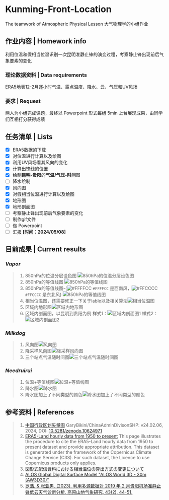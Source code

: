 # Kunming-Front-Location
The teamwork of Atmospheric Physical Lesson
大气物理学的小组作业

## 作业内容 | Homework info
利用位温和假相当位温识别一次昆明准静止锋的演变过程，考察静止锋出现前后气象要素的变化

### 理论数据资料 | Data requirements
ERA5地表12-2月逐小时气温、露点温度、降水、云、气压和UV风场

### 要求 | Request
两人为小组完成课题，最终以 Powerpoint 形式每组 5min 上台展现成果，由同学们互相打分获得成绩

## 任务清单 | Lists
- [x] ERA5数据的下载
- [x] 对位温进行计算以及绘图
- [x] 利用UV风场看其风向的变化
- [x] ~~计算出锋线的位置~~
- [x] 绘制**昆明-贵阳**的**气温/气压-时间**图
- [ ] 降水绘制
- [x] 风向图
- [x] 对假相当位温进行计算以及绘图
- [x] 地形图
- [x] 地形剖面图
- [ ] 考察静止锋出现前后气象要素的变化
- [ ] 制作gif文件
- [ ] 做 Powerpoint
- [ ] 汇报 **[时间：2024/05/08]**

## 目前成果 | Current results
### *Vapor*
>1. 850hPa的位温分层设色图
![850hPa的位温分层设色图](Project/img/Figure_2.png)
>2. 850hPa的等值线图
![850hPa的等值线图](Project/img/Figure_1.png)
>3. 850hPa的等值线图-(![#FFFFCC](https://placehold.co/15x15/FFFFCC/FFFFCC.png) `#FFFFCC` 是西南风，![#FFCCCC](https://placehold.co/15x15/FFCCCC/FFCCCC.png) `#FFCCCC` 是东北风)
![850hPa的等值线图](Project/img/Figure_3.png)
>4. 相当位温图，还需要修正一下关于lable以及相关算法![相当位温图](Project/img/Figure_10.png)
>5. 区域内地形图![区域内地形图](Project/img/Figure_11.png)
>6. 区域内剖面图，以昆明到贵阳为例
样式1：![区域内剖面图1](Project/img/Figure_12.png)
样式2：![区域内剖面图2](Project/img/Figure_13.png)

### *Milkdog*
>1. 风向图![风向图](Project/img/Figure_4.png)
>2. 降采样风向图![降采样风向图](Project/img/Figure_5.png)
>3. 三个站点气温随时间图![三个站点气温随时间图](Project/img/Figure_6.png)

### *Needruirui*
>1. 位温+等值线图![位温+等值线图](Project/img/Figure_7.png)
>2. 降水图![降水图](Project/img/Figure_8.png)
>3. 降水图加上了不同类型的颜色![降水图加上了不同类型的颜色](Project/img/Figure_9.png)


## 参考资料 | References
> 1.  [中国行政区划矢量图](https://github.com/GaryBikini/ChinaAdminDivisonSHP) 
> GaryBikini/ChinaAdminDivisonSHP: v24.02.06, 2024, DOI: [10.5281/zenodo.10624971](https://zenodo.org/badge/latestdoi/269489269)
> 2.  [ERA5-Land hourly data from 1950 to present](https://cds.climate.copernicus.eu/cdsapp#!/dataset/reanalysis-era5-land) 
> This page illustrates the procedure to cite the ERA5-Land hourly data from 1950 to present dataset and provide appropriate attribution. This dataset is generated under the framework of the Copernicus Climate Change Service (C3S). For such dataset, the Licence to use Copernicus products only applies.
> 3. [図形式配信資料における相当温位の算出方式の変更について](https://www.data.jma.go.jp/suishin/jyouhou/pdf/371.pdf)
> 4. [ALOS Global Digital Surface Model "ALOS World 3D - 30m (AW3D30)"](https://www.eorc.jaxa.jp/ALOS/en/dataset/aw3d30/aw3d30_e.htm)
> 5. [罗浩, & 张亚男. (2023). 利用多源数据对 2019 年 2 月贵阳机场准静止锋低云天气诊断分析. 高原山地气象研究, 43(2), 44-51.](https://dx.doi.org/10.3969/j.issn.1674-2184.2023.02.006)